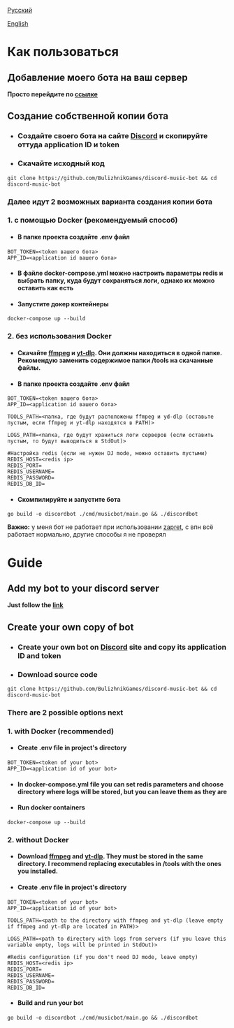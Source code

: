 [Русский](#Как-пользоваться)

[English](#Guide)

# Как пользоваться

## Добавление моего бота на ваш сервер

**Просто перейдите по [ссылке](https://discord.com/oauth2/authorize?client_id=1332373974729887744&permissions=274881149952&integration_type=0&scope=applications.commands+bot)**

## Создание собственной копии бота

* ### Создайте своего бота на сайте [Discord](https://discord.com/developers/applications) и скопируйте оттуда application ID и token

* ### Скачайте исходный код

```shell
git clone https://github.com/BulizhnikGames/discord-music-bot && cd discord-music-bot
```

### Далее идут 2 возможных варианта создания копии бота

### 1. с помощью Docker (рекомендуемый способ)

* #### В папке проекта создайте .env файл

```text
BOT_TOKEN=<token вашего бота>
APP_ID=<application id вашего бота>
```

* #### В файле docker-compose.yml можно настроить параметры redis и выбрать папку, куда будут сохраняться логи, однако их можно оставить как есть

* #### Запустите докер контейнеры

```shell
docker-compose up --build
```

### 2. без использования Docker

* #### Скачайте [ffmpeg](https://ffmpeg.org/download.html) и [yt-dlp](https://github.com/yt-dlp/yt-dlp). Они должны находиться в одной папке. Рекомендую заменить содержимое папки /tools на скачанные файлы.

* #### В папке проекта создайте .env файл

```text
BOT_TOKEN=<token вашего бота>
APP_ID=<application id вашего бота>

TOOLS_PATH=<папка, где будут расположены ffmpeg и yd-dlp (оставьте пустым, если ffmpeg и yt-dlp находятся в PATH)>

LOGS_PATH=<папка, где будут храниться логи серверов (если оставить пустым, то будут выводиться в StdOut)>

#Настройка redis (если не нужен DJ mode, можно оставить пустыми)
REDIS_HOST=<redis ip>
REDIS_PORT=
REDIS_USERNAME=
REDIS_PASSWORD=
REDIS_DB_ID=
```

* #### Скомпилируйте и запустите бота

```shell
go build -o discordbot ./cmd/musicbot/main.go && ./discordbot
```

**Важно:** у меня бот не работает при использовании [zapret](https://github.com/Flowseal/zapret-discord-youtube), с впн всё работает нормально, другие способы я не проверял

# Guide

## Add my bot to your discord server

**Just follow the [link](https://discord.com/oauth2/authorize?client_id=1332373974729887744&permissions=274881149952&integration_type=0&scope=applications.commands+bot)**

## Create your own copy of bot

* ### Create your own bot on [Discord](https://discord.com/developers/applications) site and copy its application ID and token

* ### Download source code

```shell
git clone https://github.com/BulizhnikGames/discord-music-bot && cd discord-music-bot
```

### There are 2 possible options next

### 1. with Docker (recommended)

* #### Create .env file in project's directory

```text
BOT_TOKEN=<token of your bot>
APP_ID=<application id of your bot>
```

* #### In docker-compose.yml file you can set redis parameters and choose directory where logs will be stored, but you can leave them as they are

* #### Run docker containers

```shell
docker-compose up --build
```

### 2. without Docker

* #### Download [ffmpeg](https://ffmpeg.org/download.html) and [yt-dlp](https://github.com/yt-dlp/yt-dlp). They must be stored in the same directory. I recommend replacing executables in /tools with the ones you installed.

* #### Create .env file in project's directory

```text
BOT_TOKEN=<token of your bot>
APP_ID=<application id of your bot>

TOOLS_PATH=<path to the directory with ffmpeg and yt-dlp (leave empty if ffmpeg and yt-dlp are located in PATH)>

LOGS_PATH=<path to directory with logs from servers (if you leave this variable empty, logs will be printed in StdOut)>

#Redis configuration (if you don't need DJ mode, leave empty)
REDIS_HOST=<redis ip>
REDIS_PORT=
REDIS_USERNAME=
REDIS_PASSWORD=
REDIS_DB_ID=
```

* #### Build and run your bot

```shell
go build -o discordbot ./cmd/musicbot/main.go && ./discordbot
```